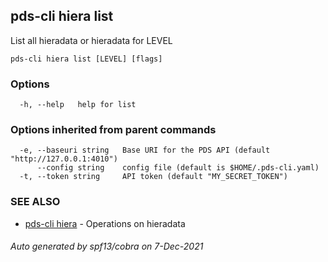 ## pds-cli hiera list

List all hieradata or hieradata for LEVEL

```
pds-cli hiera list [LEVEL] [flags]
```

### Options

```
  -h, --help   help for list
```

### Options inherited from parent commands

```
  -e, --baseuri string   Base URI for the PDS API (default "http://127.0.0.1:4010")
      --config string    config file (default is $HOME/.pds-cli.yaml)
  -t, --token string     API token (default "MY_SECRET_TOKEN")
```

### SEE ALSO

* [pds-cli hiera](pds-cli_hiera.md)	 - Operations on hieradata

###### Auto generated by spf13/cobra on 7-Dec-2021
